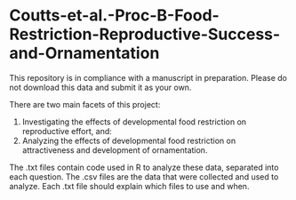 # Coutts-et-al.-Proc-B-Food-Restriction-Reproductive-Success-and-Ornamentation

This repository is in compliance with a manuscript in preparation. Please do not download this data and submit it as your own.

There are two main facets of this project:
1) Investigating the effects of developmental food restriction on reproductive effort, and:
2) Analyzing the effects of developmental food restriction on attractiveness and development of ornamentation.

The .txt files contain code used in R to analyze these data, separated into each question.
The .csv files are the data that were collected and used to analyze. Each .txt file should explain which files to use and when.
